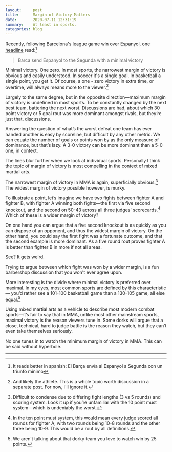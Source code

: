 ```yaml
---
layout:     post
title:      Margin of Victory Matters
date:       2020-07-11 12:31:19
summary:    At least in sports.
categories: blog
---
```


Recently, following Barcelona's league game win over Espanyol, one [headline](https://www.elperiodico.com/es/barca/20200708/barcelona-espanyol-resultado-8032259) read:[^1]

>Barca send Espanyol to the Segunda with a minimal victory

Minimal victory. One zero. In most sports, the narrowest margin of victory is obvious and easily understood. In soccer it's a single goal. In basketball a single point, you get it. Of course, a one - zero victory in extra time, or overtime, will always means more to the viewer.[^2]

Largely to the same degree, but in the opposite direction—maximum margin of victory is undefined in most sports. To be constantly changed by the next best team, battering the next worst. Discussions are had, about which 30 point victory or 5 goal rout was more dominant amongst rivals, but they’re just that, discussions. 

Answering the question of what’s the worst defeat one team has ever handed another is easy by scoreline, but difficult by any other metric. We can equate the number of goals or points won by as the only measure of dominance, but that’s lazy. A 3-0 victory can be more dominant than a 5-0 one, in context.

The lines blur further when we look at individual sports. Personally I think the topic of margin of victory is most compelling in the context of mixed martial arts.

The narrowest margin of victory in MMA is again, superficially obvious.[^3] The widest margin of victory possible however, is murky.

To illustrate a point, let’s imagine we have two fights between fighter A and fighter B, with fighter A winning both fights—the first via five second knockout, and the second on 50-43 across all three judges' scorecards.[^4] Which of these is a wider margin of victory?

On one hand you can argue that a five second knockout is as quickly as you can dispose of an opponent, and thus the widest margin of victory. On the other hand, you could say the first fight was a fortunate outcome, and that the second example is more dominant. As a five round rout proves fighter A is better than fighter B in more if not all areas.

See? It gets weird. 

Trying to argue between which fight was won by a wider margin, is a fun barbershop discussion that you won't ever agree upon. 

More interesting is the divide where minimal victory is preferred over maximal. In my eyes, most common sports are defined by this characteristic— you’d rather see a 101-100 basketball game than a 130-105 game, all else equal.[^5]

Using mixed martial arts as a vehicle to describe most modern combat sports—it’s fair to say that in MMA, unlike most other mainstream sports, maximal victory is the reason viewers tune in. Some dorks will argue that a close, technical, hard to judge battle is the reason they watch, but they can’t even take themselves seriously.

No one tunes in to watch the minimum margin of victory in MMA. This can be said without hyperbole. 

---

[^1]: It reads better in spanish: El Barça envía al Espanyol a Segunda con un triunfo mínimo

[^2]: And likely the athlete. This is a whole topic worth discussion in a separate post. For now, I'll ignore it.

[^3]: Difficult to condense due to differing fight lengths (3 vs 5 rounds) and scoring system. Look it up if you’re unfamiliar with the 10 point must system—which is undeniably the worst.

[^4]: In the ten point must system, this would mean every judge scored all rounds for fighter A, with two rounds being 10-8 rounds and the other three being 10-9. This would be a rout by all definitions.

[^5]: We aren’t talking about that dorky team you love to watch win by 25 points.
